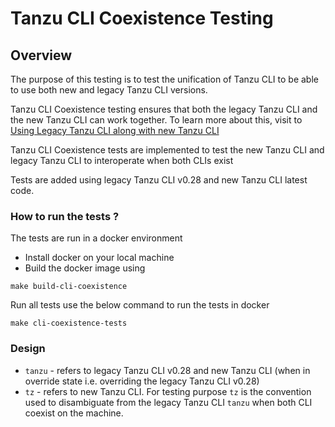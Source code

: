 # Tanzu CLI Coexistence Testing

## Overview

The purpose of this testing is to test the unification of Tanzu CLI to be able to use both new and legacy Tanzu CLI versions.

Tanzu CLI Coexistence testing ensures that both the legacy Tanzu CLI and the new Tanzu CLI can work together. To learn more about this, visit to [Using Legacy Tanzu CLI along with new Tanzu CLI](https://github.com/vmware-tanzu/tanzu-cli/blob/main/docs/quickstart/quickstart.md#using-the-legacy-version-of-the-cli-alongside-the-new-tanzu-cli)

Tanzu CLI Coexistence tests are implemented to test the new Tanzu CLI and legacy Tanzu CLI to interoperate when both CLIs exist

Tests are added using legacy Tanzu CLI v0.28 and new Tanzu CLI latest code.

### How to run the tests ?

 The tests are run in a docker environment

- Install docker on your local machine
- Build the docker image using

```shell
make build-cli-coexistence
```

Run all tests use the below command to run the tests in docker

```shell
make cli-coexistence-tests
```

### Design

- `tanzu` - refers to legacy Tanzu CLI v0.28 and new Tanzu CLI (when in override state i.e. overriding the legacy Tanzu CLI v0.28)
- `tz` - refers to new Tanzu CLI. For testing purpose `tz` is the convention used to disambiguate from the legacy Tanzu CLI `tanzu` when both CLI coexist on the machine.
